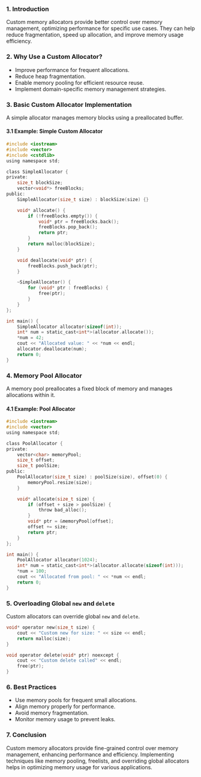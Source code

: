 ### 1. Introduction
Custom memory allocators provide better control over memory management, optimizing performance for specific use cases. They can help reduce fragmentation, speed up allocation, and improve memory usage efficiency.

### 2. Why Use a Custom Allocator?
- Improve performance for frequent allocations.
- Reduce heap fragmentation.
- Enable memory pooling for efficient resource reuse.
- Implement domain-specific memory management strategies.

### 3. Basic Custom Allocator Implementation
A simple allocator manages memory blocks using a preallocated buffer.

#### **3.1 Example: Simple Custom Allocator**
```c
#include <iostream>
#include <vector>
#include <cstdlib>
using namespace std;

class SimpleAllocator {
private:
    size_t blockSize;
    vector<void*> freeBlocks;
public:
    SimpleAllocator(size_t size) : blockSize(size) {}

    void* allocate() {
        if (!freeBlocks.empty()) {
            void* ptr = freeBlocks.back();
            freeBlocks.pop_back();
            return ptr;
        }
        return malloc(blockSize);
    }

    void deallocate(void* ptr) {
        freeBlocks.push_back(ptr);
    }

    ~SimpleAllocator() {
        for (void* ptr : freeBlocks) {
            free(ptr);
        }
    }
};

int main() {
    SimpleAllocator allocator(sizeof(int));
    int* num = static_cast<int*>(allocator.allocate());
    *num = 42;
    cout << "Allocated value: " << *num << endl;
    allocator.deallocate(num);
    return 0;
}
```

### 4. Memory Pool Allocator
A memory pool preallocates a fixed block of memory and manages allocations within it.

#### **4.1 Example: Pool Allocator**
```c
#include <iostream>
#include <vector>
using namespace std;

class PoolAllocator {
private:
    vector<char> memoryPool;
    size_t offset;
    size_t poolSize;
public:
    PoolAllocator(size_t size) : poolSize(size), offset(0) {
        memoryPool.resize(size);
    }

    void* allocate(size_t size) {
        if (offset + size > poolSize) {
            throw bad_alloc();
        }
        void* ptr = &memoryPool[offset];
        offset += size;
        return ptr;
    }
};

int main() {
    PoolAllocator allocator(1024);
    int* num = static_cast<int*>(allocator.allocate(sizeof(int)));
    *num = 100;
    cout << "Allocated from pool: " << *num << endl;
    return 0;
}
```

### 5. Overloading Global `new` and `delete`
Custom allocators can override global `new` and `delete`.

```c
void* operator new(size_t size) {
    cout << "Custom new for size: " << size << endl;
    return malloc(size);
}

void operator delete(void* ptr) noexcept {
    cout << "Custom delete called" << endl;
    free(ptr);
}
```

### 6. Best Practices
- Use memory pools for frequent small allocations.
- Align memory properly for performance.
- Avoid memory fragmentation.
- Monitor memory usage to prevent leaks.

### 7. Conclusion
Custom memory allocators provide fine-grained control over memory management, enhancing performance and efficiency. Implementing techniques like memory pooling, freelists, and overriding global allocators helps in optimizing memory usage for various applications.

